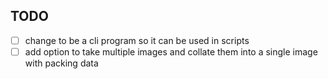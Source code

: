 ## TODO
* [ ] change to be a cli program so it can be used in scripts
* [ ] add option to take multiple images and collate them into a single image with packing data
